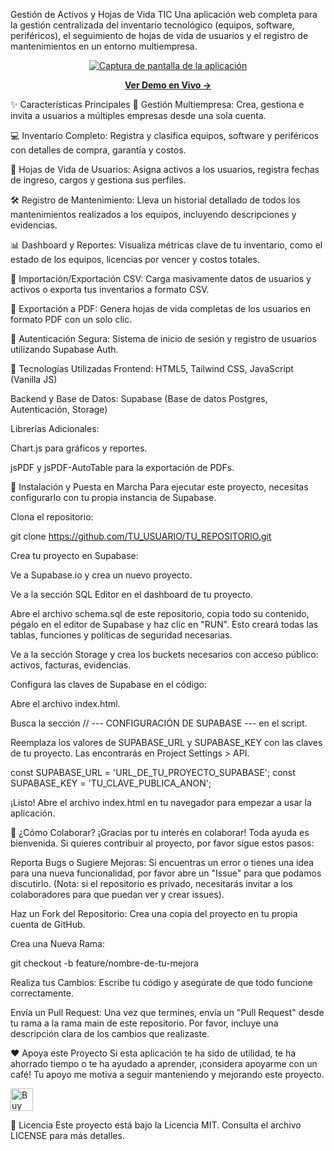Gestión de Activos y Hojas de Vida TIC
Una aplicación web completa para la gestión centralizada del inventario tecnológico (equipos, software, periféricos), el seguimiento de hojas de vida de usuarios y el registro de mantenimientos en un entorno multiempresa.

<p align="center">
<a href="https://itamhub.netlify.app/" target="_blank">
<img src="https://placehold.co/800x400/e2e8f0/667eea?text=Ver+Demo+en+Vivo" alt="Captura de pantalla de la aplicación"/>
</a>
</p>

<p align="center">
<a href="https://itamhub.netlify.app/" target="_blank">
<strong>Ver Demo en Vivo &rarr;</strong>
</a>
</p>

✨ Características Principales
🏢 Gestión Multiempresa: Crea, gestiona e invita a usuarios a múltiples empresas desde una sola cuenta.

💻 Inventario Completo: Registra y clasifica equipos, software y periféricos con detalles de compra, garantía y costos.

👤 Hojas de Vida de Usuarios: Asigna activos a los usuarios, registra fechas de ingreso, cargos y gestiona sus perfiles.

🛠️ Registro de Mantenimiento: Lleva un historial detallado de todos los mantenimientos realizados a los equipos, incluyendo descripciones y evidencias.

📊 Dashboard y Reportes: Visualiza métricas clave de tu inventario, como el estado de los equipos, licencias por vencer y costos totales.

🔄 Importación/Exportación CSV: Carga masivamente datos de usuarios y activos o exporta tus inventarios a formato CSV.

📄 Exportación a PDF: Genera hojas de vida completas de los usuarios en formato PDF con un solo clic.

🔐 Autenticación Segura: Sistema de inicio de sesión y registro de usuarios utilizando Supabase Auth.

🚀 Tecnologías Utilizadas
Frontend: HTML5, Tailwind CSS, JavaScript (Vanilla JS)

Backend y Base de Datos: Supabase (Base de datos Postgres, Autenticación, Storage)

Librerías Adicionales:

Chart.js para gráficos y reportes.

jsPDF y jsPDF-AutoTable para la exportación de PDFs.

🔧 Instalación y Puesta en Marcha
Para ejecutar este proyecto, necesitas configurarlo con tu propia instancia de Supabase.

Clona el repositorio:

git clone https://github.com/TU_USUARIO/TU_REPOSITORIO.git

Crea tu proyecto en Supabase:

Ve a Supabase.io y crea un nuevo proyecto.

Ve a la sección SQL Editor en el dashboard de tu proyecto.

Abre el archivo schema.sql de este repositorio, copia todo su contenido, pégalo en el editor de Supabase y haz clic en "RUN". Esto creará todas las tablas, funciones y políticas de seguridad necesarias.

Ve a la sección Storage y crea los buckets necesarios con acceso público: activos, facturas, evidencias.

Configura las claves de Supabase en el código:

Abre el archivo index.html.

Busca la sección // --- CONFIGURACIÓN DE SUPABASE --- en el script.

Reemplaza los valores de SUPABASE_URL y SUPABASE_KEY con las claves de tu proyecto. Las encontrarás en Project Settings > API.

const SUPABASE_URL = 'URL_DE_TU_PROYECTO_SUPABASE';
const SUPABASE_KEY = 'TU_CLAVE_PUBLICA_ANON';

¡Listo! Abre el archivo index.html en tu navegador para empezar a usar la aplicación.

🤝 ¿Cómo Colaborar?
¡Gracias por tu interés en colaborar! Toda ayuda es bienvenida. Si quieres contribuir al proyecto, por favor sigue estos pasos:

Reporta Bugs o Sugiere Mejoras: Si encuentras un error o tienes una idea para una nueva funcionalidad, por favor abre un "Issue" para que podamos discutirlo. (Nota: si el repositorio es privado, necesitarás invitar a los colaboradores para que puedan ver y crear issues).

Haz un Fork del Repositorio: Crea una copia del proyecto en tu propia cuenta de GitHub.

Crea una Nueva Rama:

git checkout -b feature/nombre-de-tu-mejora

Realiza tus Cambios: Escribe tu código y asegúrate de que todo funcione correctamente.

Envía un Pull Request: Una vez que termines, envía un "Pull Request" desde tu rama a la rama main de este repositorio. Por favor, incluye una descripción clara de los cambios que realizaste.

❤️ Apoya este Proyecto
Si esta aplicación te ha sido de utilidad, te ha ahorrado tiempo o te ha ayudado a aprender, ¡considera apoyarme con un café! Tu apoyo me motiva a seguir manteniendo y mejorando este proyecto.

<a href='https://ko-fi.com/miltondemo' target='_blank'>
<img height='36' style='border:0px;height:36px;' src='https://storage.ko-fi.com/cdn/kofi2.png?v=3' border='0' alt='Buy Me a Coffee at ko-fi.com' />
</a>

📜 Licencia
Este proyecto está bajo la Licencia MIT. Consulta el archivo LICENSE para más detalles.
